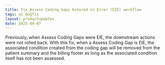 ```yaml
---
title: Fix Assess Coding Gaps Entered in Error (EIE) workflow
tags: ui bugfix
layout: productupdates
date: 2025-04-07
---
```


Previously, when Assess Coding Gaps were EIE, the downstream actions were not rolled back. With this fix, when a Assess Coding Gap is EIE, the associated condition created from the coding gap will be removed from the patient summary and the billing footer as long as the associated condition itself has not been assessed.